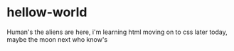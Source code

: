 # hellow-world
Human's the aliens are here, i'm learning html moving on to css later today, maybe the moon next who know's
